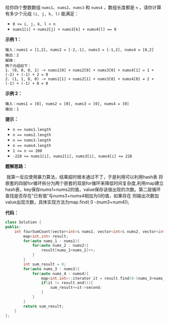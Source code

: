 给你四个整数数组 `nums1`、`nums2`、`nums3` 和 `nums4` ，数组长度都是 `n` ，请你计算有多少个元组 `(i, j, k, l)` 能满足：

- `0 <= i, j, k, l < n`
- `nums1[i] + nums2[j] + nums3[k] + nums4[l] == 0`

 

**示例 1：**

```
输入：nums1 = [1,2], nums2 = [-2,-1], nums3 = [-1,2], nums4 = [0,2]
输出：2
解释：
两个元组如下：
1. (0, 0, 0, 1) -> nums1[0] + nums2[0] + nums3[0] + nums4[1] = 1 + (-2) + (-1) + 2 = 0
2. (1, 1, 0, 0) -> nums1[1] + nums2[1] + nums3[0] + nums4[0] = 2 + (-1) + (-1) + 0 = 0
```

**示例 2：**

```
输入：nums1 = [0], nums2 = [0], nums3 = [0], nums4 = [0]
输出：1
```

 

 **提示：**

- `n == nums1.length`
- `n == nums2.length`
- `n == nums3.length`
- `n == nums4.length`
- `1 <= n <= 200`
- `-228 <= nums1[i], nums2[i], nums3[i], nums4[i] <= 228`



**题解思路：**

​	我第一反应使用暴力算法，结果超时根本通过不了，于是利用可以利用hash表  将嵌套的四层for循环拆分为两个嵌套的双层for循环来降低时间复杂度,利用map建立hash表，key保存nums1+nums2的值，value保存该值出现的次数。第二层循环查找是否存在“已有值”与nums3+nums4相加为0的值，如果存在 则输出次数加value出现次数，具体实现方法为map.find( 0 -(num3+num4)); 



**代码：**

```c++
class Solution {
public:
    int fourSumCount(vector<int>& nums1, vector<int>& nums2, vector<int>& nums3, vector<int>& nums4) {
        map<int,int> result;
        for(auto nums_1 : nums1){
            for(auto nums_2 : nums2){
                result[nums_1+nums_2]++;
            }
        }
        int sum_result = 0;
        for(auto nums_3 : nums3){
            for(auto nums_4 : nums4){
                map<int,int>::iterator it = result.find(0-(nums_3+nums_4));
                if(it != result.end()){
                    sum_result+=it->second;
                }
            }
        }
        return sum_result;
    }
};
```

